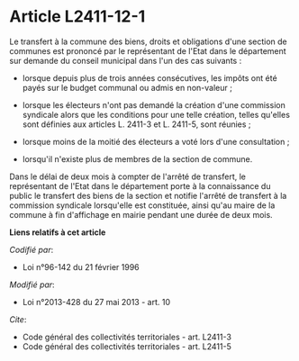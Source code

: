 # Article L2411-12-1

Le transfert à la commune des biens, droits et obligations d'une section de communes est prononcé par le représentant de
l'Etat dans le département sur demande du conseil municipal dans l'un des cas suivants :

- lorsque depuis plus de trois années consécutives, les impôts ont été payés sur le budget communal ou admis en non-valeur ;

- lorsque les électeurs n'ont pas demandé la création d'une commission syndicale alors que les conditions pour une telle
création, telles qu'elles sont définies aux articles L. 2411-3 et L. 2411-5, sont réunies ;

- lorsque moins de la moitié  des électeurs a voté lors d'une consultation ;

- lorsqu'il n'existe plus de membres de la section de commune.

Dans le délai de deux mois à compter de l'arrêté de transfert, le représentant de l'Etat dans le département porte à la
connaissance du public le transfert des biens de la section et notifie l'arrêté de transfert à la commission syndicale
lorsqu'elle est constituée, ainsi qu'au maire de la commune à fin d'affichage en mairie pendant une durée de deux mois.

**Liens relatifs à cet article**

_Codifié par_:

  - Loi n°96-142 du 21 février 1996

_Modifié par_:

  - Loi n°2013-428 du 27 mai 2013 - art. 10

_Cite_:

  - Code général des collectivités territoriales - art. L2411-3
  - Code général des collectivités territoriales - art. L2411-5
